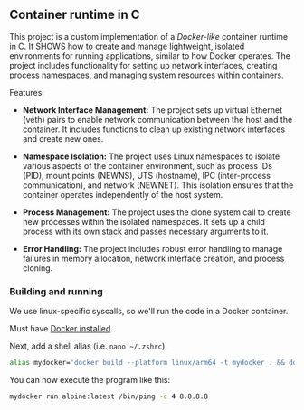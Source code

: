 ## Container runtime in C

This project is a custom implementation of a _Docker-like_ container runtime in C. It SHOWS how to create and manage lightweight, isolated environments for running applications, similar to how Docker operates. The project includes functionality for setting up network interfaces, creating process namespaces, and managing system resources within containers.

Features:

- **Network Interface Management:** The project sets up virtual Ethernet (veth) pairs to enable network communication between the host and the container. It includes functions to clean up existing network interfaces and create new ones.

- **Namespace Isolation:** The project uses Linux namespaces to isolate various aspects of the container environment, such as process IDs (PID), mount points (NEWNS), UTS (hostname), IPC (inter-process communication), and network (NEWNET). This isolation ensures that the container operates independently of the host system.

- **Process Management:** The project uses the clone system call to create new processes within the isolated namespaces. It sets up a child process with its own stack and passes necessary arguments to it.

- **Error Handling:** The project includes robust error handling to manage failures in memory allocation, network interface creation, and process cloning.

### Building and running

We use linux-specific syscalls, so we'll run the code
in a Docker container.

Must have [Docker installed](https://docs.docker.com/get-docker/).

Next, add a shell alias (i.e. `nano ~/.zshrc`).

```sh
alias mydocker='docker build --platform linux/arm64 -t mydocker . && docker run --platform linux/arm64 --privileged --cap-add="ALL" --device=/dev/net/tun --network=host mydocker'
```

You can now execute the program like this:

```sh
mydocker run alpine:latest /bin/ping -c 4 8.8.8.8
```

